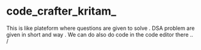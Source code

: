 ﻿# code_crafter_kritam_

This is like plateform where questions are given to solve . DSA  problem are given in short and way . We can do also do code in the code editor there  ..  
 / 
